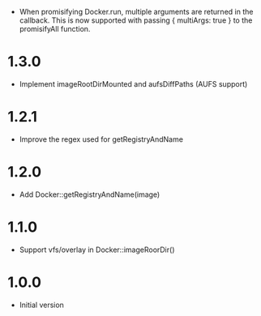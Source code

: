 * When promisifying Docker.run, multiple arguments are returned in the callback. This is now supported with passing { multiArgs: true } to the promisifyAll function.

# 1.3.0

* Implement imageRootDirMounted and aufsDiffPaths (AUFS support)

# 1.2.1

* Improve the regex used for getRegistryAndName

# 1.2.0

* Add Docker::getRegistryAndName(image)

# 1.1.0

* Support vfs/overlay in Docker::imageRoorDir()

# 1.0.0

* Initial version
